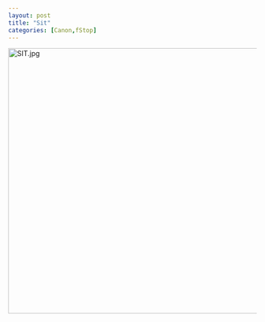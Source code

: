 ```yaml
---
layout: post
title: "Sit"
categories: [Canon,fStop]
---
```

<img alt="SIT.jpg" src="http://www.botzilla.com/blog/archives/SIT.jpg" width="807" height="538" border="0" />



